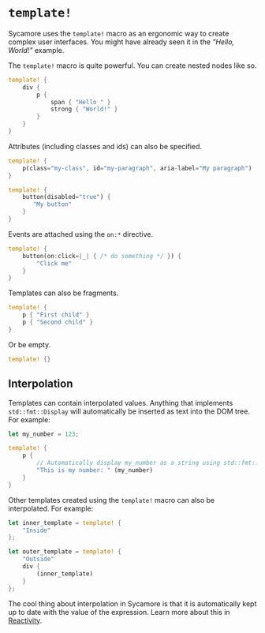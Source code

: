 # `template!`

Sycamore uses the `template!` macro as an ergonomic way to create complex user interfaces. You might have already seen it in the _"Hello, World!"_ example.

The `template!` macro is quite powerful. You can create nested nodes like so.

```rust
template! {
    div {
        p {
            span { "Hello " }
            strong { "World!" }
        }
    }
}
```

Attributes (including classes and ids) can also be specified.

```rust
template! {
    p(class="my-class", id="my-paragraph", aria-label="My paragraph")
}

template! {
    button(disabled="true") {
       "My button"
    }
}
```

Events are attached using the `on:*` directive.

```rust
template! {
    button(on:click=|_| { /* do something */ }) {
        "Click me"
    }
}
```

Templates can also be fragments.

```rust
template! {
    p { "First child" }
    p { "Second child" }
}
```

Or be empty.

```rust
template! {}
```

## Interpolation

Templates can contain interpolated values. Anything that implements `std::fmt::Display` will automatically be inserted as text into the DOM tree. For example:

```rust
let my_number = 123;

template! {
    p {
        // Automatically display my_number as a string using std::fmt::Display
        "This is my number: " (my_number)
    }
}
```

Other templates created using the `template!` macro can also be interpolated. For example:

```rust
let inner_template = template! {
    "Inside"
};

let outer_template = template! {
    "Outside"
    div {
        (inner_template)
    }
};
```

The cool thing about interpolation in Sycamore is that it is automatically kept up to date with the value of the expression. Learn more about this in [Reactivity](./reactivity).
